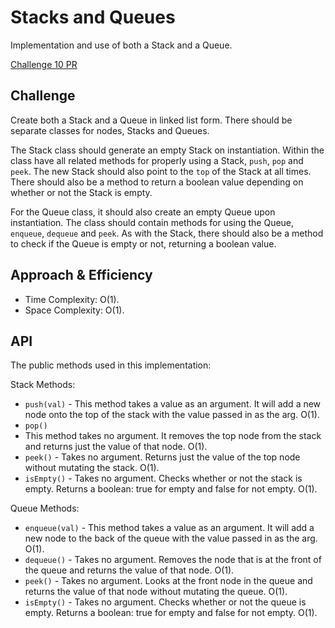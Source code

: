 # Stacks and Queues

Implementation and use of both a Stack and a Queue.

[Challenge 10 PR](https://github.com/penjoe/data-structures-and-algorithms/pull/32)

## Challenge

Create both a Stack and a Queue in linked list form. There should be separate classes for nodes, Stacks and Queues. 

The Stack class should generate an empty Stack on instantiation. Within the class have all related methods for properly using a Stack, `push`, `pop` and `peek`. The new Stack should also point to the `top` of the Stack at all times. There should also be a method to return a boolean value depending on whether or not the Stack is empty.

For the Queue class, it should also create an empty Queue upon instantiation. The class should contain methods for using the Queue, `enqueue`, `dequeue` and `peek`. As with the Stack, there should also be a method to check if the Queue is empty or not, returning a boolean value.

## Approach & Efficiency

- Time Complexity: O(1).
- Space Complexity: O(1).

## API

The public methods used in this implementation:

Stack Methods:

- `push(val)` - This method takes a value as an argument. It will add a new node onto the top of the stack with the value passed in as the arg. O(1).
- `pop()`
- This method takes no argument. It removes the top node from the stack and returns just the value of that node. O(1).
- `peek()` - Takes no argument. Returns just the value of the top node without mutating the stack. O(1).
- `isEmpty()` - Takes no argument. Checks whether or not the stack is empty. Returns a boolean: true for empty and false for not empty. O(1).

Queue Methods:

- `enqueue(val)` - This method takes a value as an argument. It will add a new node to the back of the queue with the value passed in as the arg. O(1).
- `dequeue()` - Takes no argument. Removes the node that is at the front of the queue and returns the value of that node. O(1).
- `peek()` - Takes no argument. Looks at the front node in the queue and returns the value of that node without mutating the queue. O(1).
- `isEmpty()` - Takes no argument. Checks whether or not the queue is empty. Returns a boolean: true for empty and false for not empty. O(1).